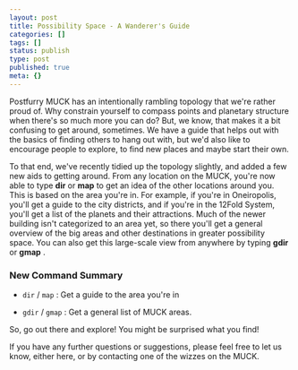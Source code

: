 ```yaml
---
layout: post
title: Possibility Space - A Wanderer's Guide
categories: []
tags: []
status: publish
type: post
published: true
meta: {}
---
```


Postfurry MUCK has an intentionally rambling topology that we're rather proud of. Why constrain yourself to compass points and planetary structure when there's so much more you can do? But, we know, that makes it a bit confusing to get around, sometimes.  We have a guide that helps out with the basics of finding others to hang out with, but we'd also like to encourage people to explore, to find new places and maybe start their own.

To that end, we've recently tidied up the topology slightly, and added a few new aids to getting around.  From any location on the MUCK, you're now able to type **dir** or **map** to get an idea of the other locations around you. This is based on the area you're in. For example, if you're in Oneiropolis, you'll get a guide to the city districts, and if you're in the 12Fold System, you'll get a list of the planets and their attractions. Much of the newer building isn't categorized to an area yet, so there you'll get a general overview of the big areas and other destinations in greater possibility space. You can also get this large-scale view from anywhere by typing **gdir** or **gmap**
.

### **New Command Summary**

* `dir` / `map`
 : Get a guide to the area you're in

* `gdir` / `gmap`
 : Get a general list of MUCK areas.

So, go out there and explore! You might be surprised what you find!

If you have any further questions or suggestions, please feel free to let us know, either here, or by contacting one of the wizzes on the MUCK.
